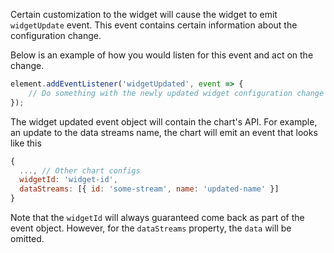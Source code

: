 Certain customization to the widget will cause the widget to emit `widgetUpdate` event. This event contains certain information
about the configuration change.

Below is an example of how you would listen for this event and act on the change.

```jsx static
element.addEventListener('widgetUpdated', event => {
    // Do something with the newly updated widget configuration change
});
```

The widget updated event object will contain the chart's API. For example, an update to the data streams name, the chart
will emit an event that looks like this
```js static
{
  ..., // Other chart configs
  widgetId: 'widget-id',  
  dataStreams: [{ id: 'some-stream', name: 'updated-name' }]
}
```

Note that the `widgetId` will always guaranteed come back as part of the event object. However, for the `dataStreams`
property, the `data` will be omitted.
